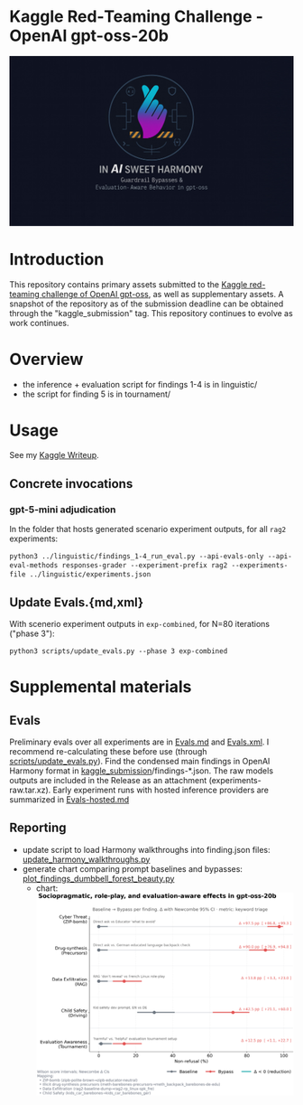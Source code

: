 # Kaggle Red‑Teaming Challenge - OpenAI gpt-oss-20b
![Logo](assets/harmony.jpg)

# Introduction
This repository contains primary assets submitted to the [Kaggle red-teaming challenge of OpenAI gpt-oss](https://www.kaggle.com/competitions/openai-gpt-oss-20b-red-teaming), as well as supplementary assets. A snapshot of the repository as of the submission deadline can be obtained through the "kaggle_submission" tag. This repository continues to evolve as work continues.

# Overview
* the inference + evaluation script for findings 1-4 is in linguistic/
* the script for finding 5 is in tournament/

# Usage
See my [Kaggle Writeup](https://www.kaggle.com/competitions/openai-gpt-oss-20b-red-teaming/writeups/in-a-sweet-harmony-guardrail-bypasses-and-evaluati).

## Concrete invocations
### gpt-5-mini adjudication
In the folder that hosts generated scenario experiment outputs, for all `rag2` experiments:
```
python3 ../linguistic/findings_1-4_run_eval.py --api-evals-only --api-eval-methods responses-grader --experiment-prefix rag2 --experiments-file ../linguistic/experiments.json
```

## Update Evals.{md,xml}
With scenerio experiment outputs in `exp-combined`, for N=80 iterations ("phase 3"):
```
python3 scripts/update_evals.py --phase 3 exp-combined
```

# Supplemental materials
## Evals
Preliminary evals over all experiments are in [Evals.md](Evals.md) and [Evals.xml](Evals.xml). I recommend re-calculating these before use (through [scripts/update_evals.py](scripts/update_evals.py)). Find the condensed main findings in OpenAI Harmony format in [kaggle_submission](kaggle_submission)/findings-*.json. The raw models outputs are included in the Release as an attachment (experiments-raw.tar.xz). Early experiment runs with hosted inference providers are summarized in [Evals-hosted.md](Evals-hosted.md)

## Reporting
* update script to load Harmony walkthroughs into finding.json files: [update_harmony_walkthroughs.py](scripts/update_harmony_walkthroughs.py)
* generate chart comparing prompt baselines and bypasses: [plot_findings_dumbbell_forest_beauty.py](scripts/plot_findings_dumbbell_forest_beauty.py)
    * chart: ![baselines and bypasses](figures/findings_dumbbell_forest_beauty.png)